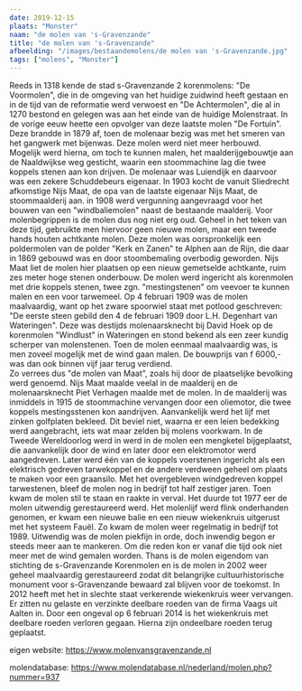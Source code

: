```yaml
---
date: 2019-12-15
plaats: "Monster"
naam: "de molen van 's-Gravenzande"
title: "de molen van 's-Gravenzande"
afbeelding: "/images/bestaandemolens/de molen van 's-Gravenzande.jpg"
tags: ["molens", "Monster"]
---
```


Reeds in 1318 kende de stad s-Gravenzande 2 korenmolens: "De Voormolen",
die in de omgeving van het huidige zuidwind heeft gestaan en in de tijd
van de reformatie werd verwoest en "De Achtermolen", die al in 1270
bestond en gelegen was aan het einde van de huidige Molenstraat. In de
vorige eeuw heette een opvolger van deze laatste molen "De Fortuin".
Deze brandde in 1879 af, toen de molenaar bezig was met het smeren van
het gangwerk met bijenwas. Deze molen werd niet meer herbouwd. Mogelijk
werd hierna, om toch te kunnen malen, het maalderijgebouwtje aan de
Naaldwijkse weg gesticht, waarin een stoommachine lag die twee koppels
stenen aan kon drijven. De molenaar was Luiendijk en daarvoor was een
zekere Schuddebeurs eigenaar. In 1903 kocht de vanuit Sliedrecht
afkomstige Nijs Maat, de opa van de laatste eigenaar Nijs Maat, de
stoommaalderij aan. in 1908 werd vergunning aangevraagd voor het bouwen
van een "windbaliemolen" naast de bestaande maalderij. Voor
molenbegrippen is de molen dus nog niet erg oud. Geheel in het teken van
deze tijd, gebruikte men hiervoor geen nieuwe molen, maar een tweede
hands houten achtkante molen. Deze molen was oorspronkelijk een
poldermolen van de polder "Kerk en Zanen" te Alphen aan de Rijn, die
daar in 1869 gebouwd was en door stoombemaling overbodig geworden. Nijs
Maat liet de molen hier plaatsen op een nieuw gemetselde achtkante, ruim
zes meter hoge stenen onderbouw. De molen werd ingericht als korenmolen
met drie koppels stenen, twee zgn. "mestingstenen" om veevoer te kunnen
malen en een voor tarwemeel. Op 4 februari 1909 was de molen
maalvaardig, want op het zware spoorwiel staat met potlood geschreven:
"De eerste steen gebild den 4 de februari 1909 door L.H. Degenhart van
Wateringen". Deze was destijds molenaarsknecht bij David Hoek op de
korenmolen "Windlust" in Wateringen en stond bekend als een zeer kundig
scherper van molenstenen. Toen de molen eenmaal maalvaardig was, is men
zoveel mogelijk met de wind gaan malen. De bouwprijs van f 6000,- was
dan ook binnen vijf jaar terug verdiend.             
Zo verrees dus "de molen van Maat", zoals hij door de plaatselijke bevolking werd genoemd.
Nijs Maat maalde veelal in de maalderij en de molenaarsknecht Piet
Verhagen maalde met de molen. In de maalderij was inmiddels in 1915 de
stoommachine vervangen door een oliemotor, die twee koppels
mestingsstenen kon aandrijven. Aanvankelijk werd het lijf met zinken
golfplaten bekleed. Dit beviel niet, waarna er een leien bedekking werd
aangebracht, iets wat maar zelden bij molens voorkwam. In de Tweede
Wereldoorlog werd in werd in de molen een mengketel bijgeplaatst, die
aanvankelijk door de wind en later door een elektromotor werd
aangedreven. Later werd één van de koppels voerstenen ingericht als een
elektrisch gedreven tarwekoppel en de andere verdween geheel om plaats
te maken voor een graansilo. Met het overgebleven windgedreven koppel
tarwestenen, bleef de molen nog in bedrijf tot half  zestiger jaren.
Toen kwam de molen stil te staan en raakte in verval. Het duurde tot
1977 eer de molen uitwendig gerestaureerd werd. Het molenlijf werd flink
onderhanden genomen, er kwam een nieuwe balie en een nieuw wiekenkruis
uitgerust met het systeem Fauël.  Zo kwam de molen weer regelmatig in
bedrijf tot 1989. Uitwendig was de molen piekfijn in orde, doch inwendig
begon er steeds meer aan te mankeren. Om die reden kon er vanaf die tijd
ook niet meer met de wind gemalen worden. Thans is de molen eigendom van
 stichting de s-Gravenzande Korenmolen en is de molen in 2002 weer
geheel maalvaardig gerestaureerd zodat dit belangrijke
cultuurhistorische monument voor s-Gravenzande bewaard zal blijven voor
de toekomst. In 2012 heeft met het in slechte staat verkerende
wiekenkruis weer vervangen. Er zitten nu gelaste en verzinkte deelbare
roeden van de firma Vaags uit Aalten in. Door een ongeval op 6 februari
2014 is het wiekenkruis met deelbare roeden verloren gegaan. 
Hierna zijn ondeelbare roeden terug geplaatst.

eigen website: https://www.molenvansgravenzande.nl

molendatabase: https://www.molendatabase.nl/nederland/molen.php?nummer=937